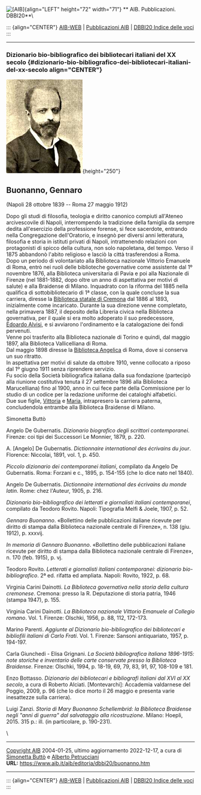 ![\[AIB\]](/aib/wi/aibv72.gif){align="LEFT" height="72" width="71"}
** AIB. Pubblicazioni. DBBI20**\

::: {align="CENTER"}
[AIB-WEB](/) \| [Pubblicazioni AIB](/pubblicazioni/) \| [DBBI20 Indice
delle voci](dbbi20.htm)
:::

------------------------------------------------------------------------

### Dizionario bio-bibliografico dei bibliotecari italiani del XX secolo {#dizionario-bio-bibliografico-dei-bibliotecari-italiani-del-xx-secolo align="CENTER"}

![\[Ritratto\]](buonanno.jpg){height="250"}

## Buonanno, Gennaro

(Napoli 28 ottobre 1839 -- Roma 27 maggio 1912)

Dopo gli studi di filosofia, teologia e diritto canonico compiuti
all\'Ateneo arcivescovile di Napoli, interrompendo la tradizione della
famiglia da sempre dedita all\'esercizio della professione forense, si
fece sacerdote, entrando nella Congregazione dell\'Oratorio, e insegnò
per diversi anni letteratura, filosofia e storia in istituti privati di
Napoli, intrattenendo relazioni con protagonisti di spicco della
cultura, non solo napoletana, del tempo. Verso il 1875 abbandonò
l\'abito religioso e lasciò la città trasferendosi a Roma.\
Dopo un periodo di volontariato alla Biblioteca nazionale Vittorio
Emanuele di Roma, entrò nei ruoli delle biblioteche governative come
assistente dal 1º novembre 1876, alla Biblioteca universitaria di Pavia
e poi alla Nazionale di Firenze (nel 1881-1882, dopo oltre un anno di
aspettativa per motivi di salute) e alla Braidense di Milano. Inquadrato
con la riforma del 1885 nella qualifica di sottobibliotecario di 1ª
classe, con la quale concluse la sua carriera, diresse la [Biblioteca
statale di Cremona](/aib/stor/teche/cr-sta.htm) dal 1886 al 1893,
inizialmente come incaricato. Durante la sua direzione venne completato,
nella primavera 1887, il deposito della Libreria civica nella Biblioteca
governativa, per il quale si era molto adoperato il suo predecessore,
[Edoardo Alvisi](alvisi.htm), e si avviarono l\'ordinamento e la
catalogazione dei fondi pervenuti.\
Venne poi trasferito alla Biblioteca nazionale di Torino e quindi, dal
maggio 1897, alla Biblioteca Vallicelliana di Roma.\
Dal maggio 1898 diresse la [Biblioteca
Angelica](/aib/stor/teche/rm-ang.htm) di Roma, dove si conserva un suo
ritratto.\
In aspettativa per motivi di salute da ottobre 1910, venne collocato a
riposo dal 1º giugno 1911 senza riprendere servizio.\
Fu socio della Società bibliografica italiana dalla sua fondazione
(partecipò alla riunione costitutiva tenuta il 27 settembre 1896 alla
Biblioteca Marucelliana) fino al 1900, anno in cui fece parte della
Commissione per lo studio di un codice per la redazione uniforme dei
cataloghi alfabetici.\
Due sue figlie, [Vittoria](gabriolo.htm) e [Maria](schellembrid.htm),
intrapresero la carriera paterna, concludendola entrambe alla Biblioteca
Braidense di Milano.

Simonetta Buttò

Angelo De Gubernatis. *Dizionario biografico degli scrittori
contemporanei*. Firenze: coi tipi dei Successori Le Monnier, 1879, p.
220.

A. \[Angelo\] De Gubernatis. *Dictionnaire international des écrivains
du jour*. Florence: Niccolai, 1891, vol. 1, p. 450.

*Piccolo dizionario dei contemporanei italiani*, compilato da Angelo De
Gubernatis. Roma: Forzani e c., 1895, p. 154-155 (che lo dice nato nel
1840).

Angelo De Gubernatis. *Dictionnaire international des écrivains du monde
latin*. Rome: chez l\'Auteur, 1905, p. 216.

*Dizionario bio-bibliografico dei letterati e giornalisti italiani
contemporanei*, compilato da Teodoro Rovito. Napoli: Tipografia Melfi &
Joele, 1907, p. 52.

*Gennaro Buonanno*. «Bollettino delle pubblicazioni italiane ricevute
per diritto di stampa dalla Biblioteca nazionale centrale di Firenze»,
n. 138 (giu. 1912), p. xxxvij.

*In memoria di Gennaro Buonanno*. «Bollettino delle pubblicazioni
italiane ricevute per diritto di stampa dalla Biblioteca nazionale
centrale di Firenze», n. 170 (feb. 1915), p. vj.

Teodoro Rovito. *Letterati e giornalisti italiani contemporanei:
dizionario bio-bibliografico*. 2ª ed. rifatta ed ampliata. Napoli:
Rovito, 1922, p. 68.

Virginia Carini Dainotti. *La Biblioteca governativa nella storia della
cultura cremonese*. Cremona: presso la R. Deputazione di storia patria,
1946 (stampa 1947), p. 155.

Virginia Carini Dainotti. *La Biblioteca nazionale Vittorio Emanuele al
Collegio romano*. Vol. 1. Firenze: Olschki, 1956, p. 88, 112, 172-173.

Marino Parenti. *Aggiunte al Dizionario bio-bibliografico dei
bibliotecari e bibliofili italiani di Carlo Frati*. Vol. 1. Firenze:
Sansoni antiquariato, 1957, p. 194-197.

Carla Giunchedi - Elisa Grignani. *La Società bibliografica italiana
1896-1915: note storiche e inventario delle carte conservate presso la
Biblioteca Braidense*. Firenze: Olschki, 1994, p. 18-19, 69, 79, 83, 91,
97, 108-109 e 181.

Enzo Bottasso. *Dizionario dei bibliotecari e bibliografi italiani dal
XVI al XX secolo*, a cura di Roberto Alciati. \[Montevarchi\]: Accademia
valdarnese del Poggio, 2009, p. 96 (che lo dice morto il 26 maggio e
presenta varie inesattezze sulla carriera).

Luigi Zanzi. *Storia di Mary Buonanno Schellembrid: la Biblioteca
Braidense negli \"anni di guerra\" dal salvataggio alla ricostruzione*.
Milano: Hoepli, 2015. 315 p.: ill. (in particolare, p. 190-231).

\

------------------------------------------------------------------------

[Copyright AIB](/su-questo-sito/dichiarazione-di-copyright-aib-web/)
2004-01-25, ultimo aggiornamento 2022-12-17, a cura di [Simonetta
Buttò](/aib/redazione3.htm) e [Alberto
Petrucciani](/su-questo-sito/redazione-aib-web/)\
**URL:** https://www.aib.it/aib/editoria/dbbi20/buonanno.htm

------------------------------------------------------------------------

::: {align="CENTER"}
[AIB-WEB](/) \| [Pubblicazioni AIB](/pubblicazioni/) \| [DBBI20 Indice
delle voci](dbbi20.htm)
:::
